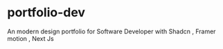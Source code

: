 # portfolio-dev
An modern design portfolio for Software Developer with Shadcn , Framer motion , Next Js
